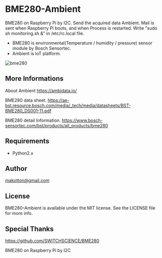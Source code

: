 # BME280-Ambient

BME280 on Raspberry Pi by I2C. Send the acquired data Ambient. Mail is sent when Raspberry Pi boots, and when Process is restarted. Write "sudo sh monitoring.sh &" in /etc/rc.local file.

* BME280 is environmental(Temperature / humidity / pressure) sensor module by Bosch Sensortec.
* Ambient is IoT platform.

![bme280](https://user-images.githubusercontent.com/1164303/31756576-c191c992-b4df-11e7-80da-56868d883a1f.png)

## More Informations

About Ambient
https://ambidata.io/

BME280  data sheet.
https://ae-bst.resource.bosch.com/media/_tech/media/datasheets/BST-BME280_DS001-11.pdf

BME280 detail Information.
https://www.bosch-sensortec.com/bst/products/all_products/bme280

## Requirements

- Python2.x

## Author

makotton@gmail.com

## License

BME280-Ambient is available under the MIT license. See the LICENSE file for more info.

## Special Thanks
https://github.com/SWITCHSCIENCE/BME280

BME280 on Raspberry Pi by I2C
